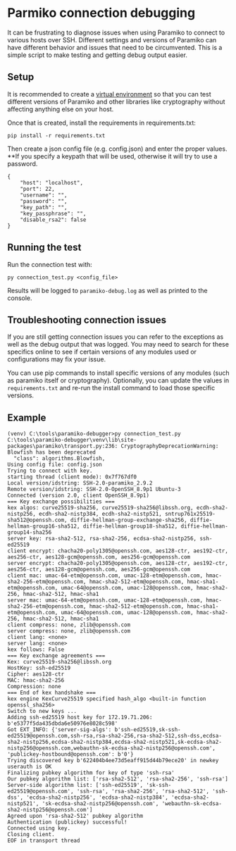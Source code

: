 # Parmiko connection debugging

It can be frustrating to diagnose issues when using Paramiko to connect to various hosts over SSH. Different settings and versions of Paramiko can have different behavior and issues that need to be circumvented. This is a simple script to make testing and getting debug output easier.

## Setup

It is recommended to create a [virtual environment](https://docs.python.org/3/library/venv.html) so that you can test different versions of Paramiko and other libraries like cryptography without affecting anything else on your host.

Once that is created, install the requirements in requirements.txt:

```
pip install -r requirements.txt
```

Then create a json config file (e.g. config.json) and enter the proper values. **If you specify a keypath that will be used, otherwise it will try to use a password.

```
{
    "host": "localhost",
    "port": 22,
    "username": "",
    "password": "",
    "key_path": "",
    "key_passphrase": "",
    "disable_rsa2": false
}
```

## Running the test

Run the connection test with: 

```
py connection_test.py <config_file>
```

Results will be logged to `paramiko-debug.log` as well as printed to the console.

## Troubleshooting connection issues

If you are still getting connection issues you can refer to the exceptions as well as the debug output that was logged. You may need to search for these specifics online to see if certain versions of any modules used or configurations may fix your issue.

You can use pip commands to install specific versions of any modules (such as paramiko itself or cryptography). Optionally, you can update the values in `requirements.txt` and re-run the install command to load those specific versions.

## Example

```
(venv) C:\tools\paramiko-debugger>py connection_test.py
C:\tools\paramiko-debugger\venv\lib\site-packages\paramiko\transport.py:236: CryptographyDeprecationWarning: Blowfish has been deprecated
  "class": algorithms.Blowfish,
Using config file: config.json
Trying to connect with key.
starting thread (client mode): 0x7f767df0
Local version/idstring: SSH-2.0-paramiko_2.9.2
Remote version/idstring: SSH-2.0-OpenSSH_8.9p1 Ubuntu-3
Connected (version 2.0, client OpenSSH_8.9p1)
=== Key exchange possibilities ===
kex algos: curve25519-sha256, curve25519-sha256@libssh.org, ecdh-sha2-nistp256, ecdh-sha2-nistp384, ecdh-sha2-nistp521, sntrup761x25519-sha512@openssh.com, diffie-hellman-group-exchange-sha256, diffie-hellman-group16-sha512, diffie-hellman-group18-sha512, diffie-hellman-group14-sha256
server key: rsa-sha2-512, rsa-sha2-256, ecdsa-sha2-nistp256, ssh-ed25519
client encrypt: chacha20-poly1305@openssh.com, aes128-ctr, aes192-ctr, aes256-ctr, aes128-gcm@openssh.com, aes256-gcm@openssh.com
server encrypt: chacha20-poly1305@openssh.com, aes128-ctr, aes192-ctr, aes256-ctr, aes128-gcm@openssh.com, aes256-gcm@openssh.com
client mac: umac-64-etm@openssh.com, umac-128-etm@openssh.com, hmac-sha2-256-etm@openssh.com, hmac-sha2-512-etm@openssh.com, hmac-sha1-etm@openssh.com, umac-64@openssh.com, umac-128@openssh.com, hmac-sha2-256, hmac-sha2-512, hmac-sha1
server mac: umac-64-etm@openssh.com, umac-128-etm@openssh.com, hmac-sha2-256-etm@openssh.com, hmac-sha2-512-etm@openssh.com, hmac-sha1-etm@openssh.com, umac-64@openssh.com, umac-128@openssh.com, hmac-sha2-256, hmac-sha2-512, hmac-sha1
client compress: none, zlib@openssh.com
server compress: none, zlib@openssh.com
client lang: <none>
server lang: <none>
kex follows: False
=== Key exchange agreements ===
Kex: curve25519-sha256@libssh.org
HostKey: ssh-ed25519
Cipher: aes128-ctr
MAC: hmac-sha2-256
Compression: none
=== End of kex handshake ===
kex engine KexCurve25519 specified hash_algo <built-in function openssl_sha256>
Switch to new keys ...
Adding ssh-ed25519 host key for 172.19.71.206: b'e5377f5da435dbda6e50976e8028c598'
Got EXT_INFO: {'server-sig-algs': b'ssh-ed25519,sk-ssh-ed25519@openssh.com,ssh-rsa,rsa-sha2-256,rsa-sha2-512,ssh-dss,ecdsa-sha2-nistp256,ecdsa-sha2-nistp384,ecdsa-sha2-nistp521,sk-ecdsa-sha2-nistp256@openssh.com,webauthn-sk-ecdsa-sha2-nistp256@openssh.com', 'publickey-hostbound@openssh.com': b'0'}
Trying discovered key b'622404b4ee73d5eaff915d44b79ece20' in newkey
userauth is OK
Finalizing pubkey algorithm for key of type 'ssh-rsa'
Our pubkey algorithm list: ['rsa-sha2-512', 'rsa-sha2-256', 'ssh-rsa']
Server-side algorithm list: ['ssh-ed25519', 'sk-ssh-ed25519@openssh.com', 'ssh-rsa', 'rsa-sha2-256', 'rsa-sha2-512', 'ssh-dss', 'ecdsa-sha2-nistp256', 'ecdsa-sha2-nistp384', 'ecdsa-sha2-nistp521', 'sk-ecdsa-sha2-nistp256@openssh.com', 'webauthn-sk-ecdsa-sha2-nistp256@openssh.com']
Agreed upon 'rsa-sha2-512' pubkey algorithm
Authentication (publickey) successful!
Connected using key.
Closing client.
EOF in transport thread
```
